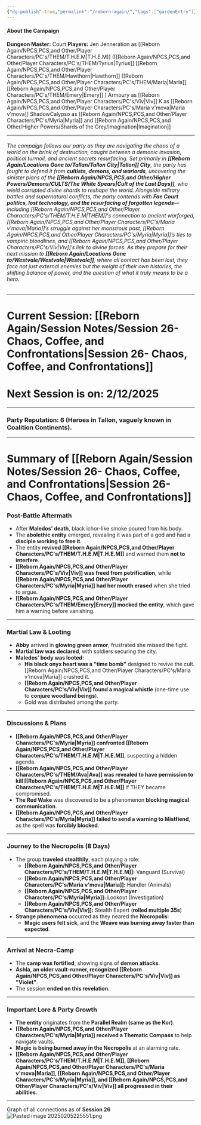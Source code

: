```yaml
---
{"dg-publish":true,"permalink":"/reborn-again/","tags":["gardenEntry"]}
---
```




#### About the Campaign
**Dungeon Master:** Court
**Players:**
	Jen Jenneration as [[Reborn Again/NPCS,PCS,and Other/Player Characters/PC's/THEM/T.H.E.M\|T.H.E.M]] ([[Reborn Again/NPCS,PCS,and Other/Player Characters/PC's/THEM/Tyrius\|Tyrius]] [[Reborn Again/NPCS,PCS,and Other/Player Characters/PC's/THEM/Hawthorn\|Hawthorn]] [[Reborn Again/NPCS,PCS,and Other/Player Characters/PC's/THEM/Marla\|Marla]] [[Reborn Again/NPCS,PCS,and Other/Player Characters/PC's/THEM/Emery\|Emery]] )
	Armoury as [[Reborn Again/NPCS,PCS,and Other/Player Characters/PC's/Viv\|Viv]]
	K as [[Reborn Again/NPCS,PCS,and Other/Player Characters/PC's/Maria v'mova\|Maria v'mova]]
	ShadowCalypso as [[Reborn Again/NPCS,PCS,and Other/Player Characters/PC's/Myria\|Myria]] and [[Reborn Again/NPCS,PCS,and Other/Higher Powers/Shards of the Grey/Imagination\|Imagination]]

---

###### The campaign follows our party as they are  navigating the chaos of a world on the brink of destruction, caught between a demonic invasion, political turmoil, and ancient secrets resurfacing. Set primarily in **[[Reborn Again/Locations Gone to/Tallan/Tallon City\|Tallon]] City**, the party has fought to defend it from **cultists, demons, and warlords**, uncovering the sinister plans of the **[[Reborn Again/NPCS,PCS,and Other/Higher Powers/Demons/CULTS/The White Spears\|Cult of the Last Days]]**, who wield corrupted divine shards to reshape the world. Alongside military battles and supernatural conflicts, the party contends with **Fae Court politics, lost technology, and the resurfacing of forgotten legends**—including [[Reborn Again/NPCS,PCS,and Other/Player Characters/PC's/THEM/T.H.E.M\|THEM]]'s connection to ancient warforged, [[Reborn Again/NPCS,PCS,and Other/Player Characters/PC's/Maria v'mova\|Maria]]’s struggle against her monstrous past, [[Reborn Again/NPCS,PCS,and Other/Player Characters/PC's/Myria\|Myria]]’s ties to vampiric bloodlines, and [[Reborn Again/NPCS,PCS,and Other/Player Characters/PC's/Viv\|Viv]]’s link to divine forces. As they prepare for their next mission to **[[Reborn Again/Locations Gone to/Westvale/Westvale\|Westvale]]**, where all contact has been lost, they face not just external enemies but the weight of their own histories, the shifting balance of power, and the question of what it truly means to be a hero.

---
# **Current Session:** [[Reborn Again/Session Notes/Session 26- Chaos, Coffee, and Confrontations\|Session 26- Chaos, Coffee, and Confrontations]]
# Next Session is on: **2/12/2025**


---

### **Party Reputation: 6** (Heroes in **Tallon**, vaguely known in **Coalition Continents**).

---

# Summary of [[Reborn Again/Session Notes/Session 26- Chaos, Coffee, and Confrontations\|Session 26- Chaos, Coffee, and Confrontations]]

### **Post-Battle Aftermath**

- After **Maledos' death**, black ichor-like smoke poured from his body.
- The **abolethic entity** emerged, revealing it was part of a god and had a **disciple working to free it**.
- The entity **revived [[Reborn Again/NPCS,PCS,and Other/Player Characters/PC's/THEM/T.H.E.M\|T.H.E.M]]** and warned them **not to interfere**.
- **[[Reborn Again/NPCS,PCS,and Other/Player Characters/PC's/Viv\|Viv]] was freed from petrification**, while **[[Reborn Again/NPCS,PCS,and Other/Player Characters/PC's/Myria\|Myria]] had her mouth erased** when she tried to argue.
- **[[Reborn Again/NPCS,PCS,and Other/Player Characters/PC's/THEM/Emery\|Emery]] mocked the entity**, which gave him a warning before vanishing.

---

### **Martial Law & Looting**

- **Abby** arrived in **glowing green armor**, frustrated she missed the fight.
- **Martial law was declared**, with soldiers securing the city.
- **Maledos’ body was looted**:
    - **His black onyx heart was a "time bomb"** designed to revive the cult. [[Reborn Again/NPCS,PCS,and Other/Player Characters/PC's/Maria v'mova\|Maria]] crushed it.
    - **[[Reborn Again/NPCS,PCS,and Other/Player Characters/PC's/Viv\|Viv]] found a magical whistle** (one-time use to **conjure woodland beings**).
    - Gold was distributed among the party.

---

### **Discussions & Plans**

- **[[Reborn Again/NPCS,PCS,and Other/Player Characters/PC's/Myria\|Myria]] confronted [[Reborn Again/NPCS,PCS,and Other/Player Characters/PC's/THEM/T.H.E.M\|T.H.E.M]]**, suspecting a hidden agenda.
- **[[Reborn Again/NPCS,PCS,and Other/Player Characters/PC's/THEM/Ava\|Ava]] was revealed to have permission to kill [[Reborn Again/NPCS,PCS,and Other/Player Characters/PC's/THEM/T.H.E.M\|T.H.E.M]]** if THEY became compromised.
- **The Red Wake** was discovered to be a phenomenon **blocking magical communication**.
- **[[Reborn Again/NPCS,PCS,and Other/Player Characters/PC's/Myria\|Myria]] failed to send a warning to Mistfiend**, as the spell was **forcibly blocked**.

---

### **Journey to the Necropolis (8 Days)**

- The group **traveled stealthily**, each playing a role:
    - **[[Reborn Again/NPCS,PCS,and Other/Player Characters/PC's/THEM/T.H.E.M\|T.H.E.M]]:** Vanguard (Survival)
    - **[[Reborn Again/NPCS,PCS,and Other/Player Characters/PC's/Maria v'mova\|Maria]]:** Handler (Animals)
    - **[[Reborn Again/NPCS,PCS,and Other/Player Characters/PC's/Myria\|Myria]]:** Lookout (Investigation)
    - **[[Reborn Again/NPCS,PCS,and Other/Player Characters/PC's/Viv\|Viv]]:** Stealth Expert (**rolled multiple 35s**)
- **Strange phenomena** occurred as they neared the **Necropolis**:
    - **Magic users felt sick**, and the **Weave was burning away faster than expected**.

---

### **Arrival at Necra-Camp**

- The **camp was fortified**, showing signs of **demon attacks**.
- **Ashla, an older vault-runner, recognized [[Reborn Again/NPCS,PCS,and Other/Player Characters/PC's/Viv\|Viv]] as "Violet"**.
- The session **ended on this revelation**.

---

### **Important Lore & Party Growth**

- **The entity** originates from the **Parallel Realm (same as the Kor)**.
- **[[Reborn Again/NPCS,PCS,and Other/Player Characters/PC's/Myria\|Myria]] received a Thematic Compass** to help navigate vaults.
- **Magic is being burned away in the Necropolis** at an alarming rate.
- **[[Reborn Again/NPCS,PCS,and Other/Player Characters/PC's/THEM/T.H.E.M\|T.H.E.M]], [[Reborn Again/NPCS,PCS,and Other/Player Characters/PC's/Maria v'mova\|Maria]], [[Reborn Again/NPCS,PCS,and Other/Player Characters/PC's/Myria\|Myria]], and [[Reborn Again/NPCS,PCS,and Other/Player Characters/PC's/Viv\|Viv]] all progressed in their abilities**.


---
Graph of all connections as of **Session 26**
![Pasted image 20250205225551.png](/img/user/Reborn%20Again/Misc%20Files/Pasted%20image%2020250205225551.png)